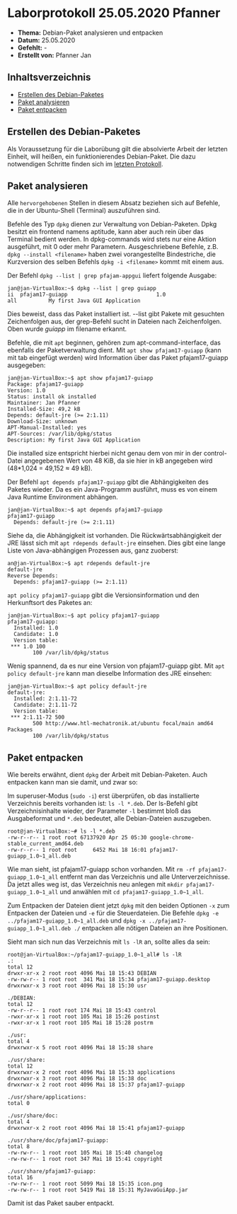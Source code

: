 # Laborprotokoll 25.05.2020 Pfanner


* **Thema:** Debian-Paket analysieren und entpacken
* **Datum:** 25.05.2020
* **Gefehlt:** -
* **Erstellt von:** Pfanner Jan

## Inhaltsverzeichnis
* [Erstellen des Debian-Paketes](#erstellen-des-debian-paketes)
* [Paket analysieren](#paket-analysieren)
* [Paket entpacken](#paket-entpacken)

## Erstellen des Debian-Paketes
Als Voraussetzung für die Laborübung gilt die absolvierte Arbeit der letzten Einheit, will heißen, ein funktionierendes Debian-Paket. Die dazu notwendigen Schritte finden sich im [letzten Protokoll](https://github.com/HTLMechatronics/m17-3ahme-la1-sx/blob/pfajam17/protokolle/protokoll-4_pfajam17_2020-05-18.md). 

## Paket analysieren
Alle `hervorgehobenen` Stellen in diesem Absatz beziehen sich auf Befehle, die in der Ubuntu-Shell (Terminal) auszuführen sind.

Befehle des Typ `dpkg` dienen zur Verwaltung von Debian-Paketen. Dpkg besitzt ein frontend namens aptitude, kann aber auch rein über das Terminal bedient werden. In dpkg-commands wird stets nur eine Aktion ausgeführt, mit 0 oder mehr Parametern. Ausgeschriebene Befehle, z.B. `dpkg --install <filename>` haben zwei vorangestellte Bindestriche, die Kurzversion des selben Befehls `dpkg -i <filename>` kommt mit einem aus.

Der Befehl `dpkg --list | grep pfajam-appgui` liefert folgende Ausgabe:
```console
jan@jan-VirtualBox:~$ dpkg --list | grep guiapp
ii  pfajam17-guiapp                            1.0                                        all          My first Java GUI Application
```
Dies beweist, dass das Paket installiert ist. --list gibt Pakete mit gesuchten Zeichenfolgen aus, der grep-Befehl sucht in Dateien nach Zeichenfolgen. Oben wurde *guiapp* im filename erkannt.

Befehle, die mit `apt` beginnen, gehören zum apt-command-interface, das ebenfalls der Paketverwaltung dient. Mit `apt show pfajam17-guiapp` (kann mit tab eingefügt werden) wird Information über das Paket pfajam17-guiapp ausgegeben:
```console
jan@jan-VirtualBox:~$ apt show pfajam17-guiapp 
Package: pfajam17-guiapp
Version: 1.0
Status: install ok installed
Maintainer: Jan Pfanner
Installed-Size: 49,2 kB
Depends: default-jre (>= 2:1.11)
Download-Size: unknown
APT-Manual-Installed: yes
APT-Sources: /var/lib/dpkg/status
Description: My first Java GUI Application
```
Die installed size entspricht hierbei nicht genau dem von mir in der control-Datei angegebenen Wert von 48 KiB, da sie hier in kB angegeben wird (48*1,024 = 49,152 ≈ 49 kB).

Der Befehl `apt depends pfajam17-guiapp` gibt die Abhängigkeiten des Paketes wieder. Da es ein Java-Programm ausführt, muss es von einem Java Runtime Environment abhängen. 
```console
jan@jan-VirtualBox:~$ apt depends pfajam17-guiapp 
pfajam17-guiapp
  Depends: default-jre (>= 2:1.11)
```
Siehe da, die Abhängigkeit ist vorhanden. Die Rückwärtsabhängigkeit der JRE lässt sich mit `apt rdepends default-jre` einsehen. Dies gibt eine lange Liste von Java-abhängigen Prozessen aus, ganz zuoberst:
```console
an@jan-VirtualBox:~$ apt rdepends default-jre
default-jre
Reverse Depends:
  Depends: pfajam17-guiapp (>= 2:1.11)
```

`apt policy pfajam17-guiapp` gibt die Versionsinformation und den Herkunftsort des Paketes an:
```console
jan@jan-VirtualBox:~$ apt policy pfajam17-guiapp 
pfajam17-guiapp:
  Installed: 1.0
  Candidate: 1.0
  Version table:
 *** 1.0 100
        100 /var/lib/dpkg/status
```
Wenig spannend, da es nur eine Version von pfajam17-guiapp gibt. Mit `apt policy default-jre` kann man dieselbe Information des JRE einsehen:
```console
jan@jan-VirtualBox:~$ apt policy default-jre
default-jre:
  Installed: 2:1.11-72
  Candidate: 2:1.11-72
  Version table:
 *** 2:1.11-72 500
        500 http://www.htl-mechatronik.at/ubuntu focal/main amd64 Packages
        100 /var/lib/dpkg/status
```

## Paket entpacken
Wie bereits erwähnt, dient `dpkg` der Arbeit mit Debian-Paketen. Auch entpacken kann man sie damit, und zwar so:

Im superuser-Modus (`sudo -i`) erst überprüfen, ob das installierte Verzeichnis bereits vorhanden ist: `ls -l *.deb`. Der ls-Befehl gibt Verzeichnisinhalte wieder, der Parameter `-l` bestimmt bloß das Ausgabeformat und `*.deb` bedeutet, alle Debian-Dateien auszugeben.
```console
root@jan-VirtualBox:~# ls -l *.deb
-rw-r--r-- 1 root root 67137920 Apr 25 05:30 google-chrome-stable_current_amd64.deb
-rw-r--r-- 1 root root     6452 Mai 18 16:01 pfajam17-guiapp_1.0~1_all.deb
```
Wie man sieht, ist pfajam17-guiapp schon vorhanden. Mit `rm -rf pfajam17-guiapp_1.0~1_all` entfernt man das Verzeichnis und alle Unterverzeichnisse. Da jetzt alles weg ist, das Verzeichnis neu anlegen mit `mkdir pfajam17-guiapp_1.0~1_all` und anwählen mit `cd pfajam17-guiapp_1.0~1_all`. 

Zum Entpacken der Dateien dient jetzt `dpkg` mit den beiden Optionen `-x` zum Entpacken der Dateien und `-e` für die Steuerdateien.
Die Befehle `dpkg -e ../pfajam17-guiapp_1.0~1_all.deb` und `dpkg -x ../pfajam17-guiapp_1.0~1_all.deb ./` entpacken alle nötigen Dateien an ihre Positionen. 

Sieht man sich nun das Verzeichnis mit `ls -lR` an, sollte alles da sein:
```console
root@jan-VirtualBox:~/pfajam17-guiapp_1.0~1_all# ls -lR
.:
total 12
drwxr-xr-x 2 root root 4096 Mai 18 15:43 DEBIAN
-rw-rw-r-- 1 root root  341 Mai 18 15:34 pfajam17-guiapp.desktop
drwxrwxr-x 3 root root 4096 Mai 18 15:30 usr

./DEBIAN:
total 12
-rw-r--r-- 1 root root 174 Mai 18 15:43 control
-rwxr-xr-x 1 root root 105 Mai 18 15:26 postinst
-rwxr-xr-x 1 root root 105 Mai 18 15:28 postrm

./usr:
total 4
drwxrwxr-x 5 root root 4096 Mai 18 15:38 share

./usr/share:
total 12
drwxrwxr-x 2 root root 4096 Mai 18 15:33 applications
drwxrwxr-x 3 root root 4096 Mai 18 15:38 doc
drwxrwxr-x 2 root root 4096 Mai 18 15:37 pfajam17-guiapp

./usr/share/applications:
total 0

./usr/share/doc:
total 4
drwxrwxr-x 2 root root 4096 Mai 18 15:41 pfajam17-guiapp

./usr/share/doc/pfajam17-guiapp:
total 8
-rw-rw-r-- 1 root root 105 Mai 18 15:40 changelog
-rw-rw-r-- 1 root root 347 Mai 18 15:41 copyright

./usr/share/pfajam17-guiapp:
total 16
-rw-rw-r-- 1 root root 5099 Mai 18 15:35 icon.png
-rw-rw-r-- 1 root root 5419 Mai 18 15:31 MyJavaGuiApp.jar
```

Damit ist das Paket sauber entpackt.
